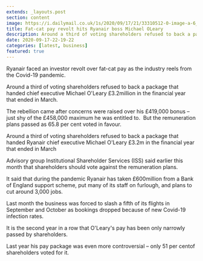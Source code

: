 ```yaml
---
extends: _layouts.post
section: content
image: https://i.dailymail.co.uk/1s/2020/09/17/21/33310512-0-image-a-6_1600373814651.jpg 
title: Fat-cat pay revolt hits Ryanair boss Michael OLeary 
description: Around a third of voting shareholders refused to back a package that handed chief executive Michael OLeary £3.2m in the financial year that ended in March. 
date: 2020-09-17-22-19-22 
categories: [latest, business] 
featured: true 
--- 
```

Ryanair faced an investor revolt over fat-cat pay as the industry reels from the Covid-19 pandemic.

Around a third of voting shareholders refused to back a package that handed chief executive Michael O'Leary £3.2million in the financial year that ended in March.

The rebellion came after concerns were raised over his £419,000 bonus – just shy of the £458,000 maximum he was entitled to.  But the remuneration plans passed as 65.8 per cent voted in favour.

Around a third of voting shareholders refused to back a package that handed Ryanair chief executive Michael O'Leary £3.2m in the financial year that ended in March

Advisory group Institutional Shareholder Services (ISS) said earlier this month that shareholders should vote against the remuneration plans.

It said that during the pandemic Ryanair has taken £600million from a Bank of England support scheme, put many of its staff on furlough, and plans to cut around 3,000 jobs. 

Last month the business was forced to slash a fifth of its flights in September and October as bookings dropped because of new Covid-19 infection rates.

It is the second year in a row that O'Leary's pay has been only narrowly passed by shareholders.

Last year his pay package was even more controversial – only 51 per centof shareholders voted for it.

